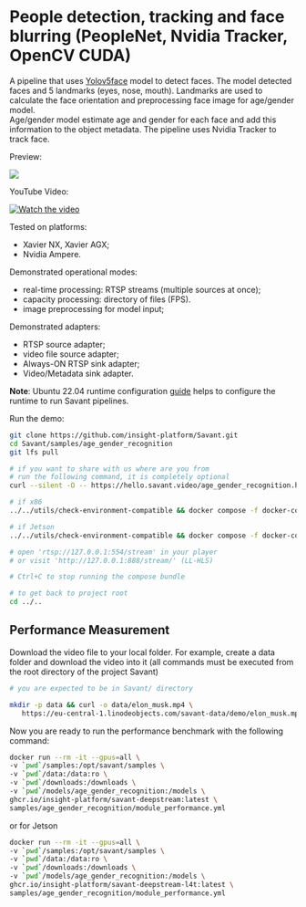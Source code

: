 # People detection, tracking and face blurring (PeopleNet, Nvidia Tracker, OpenCV CUDA)

A pipeline that uses [Yolov5face](https://github.com/deepcam-cn/yolov5-face) model to detect faces. 
The model detected faces and 5 landmarks (eyes, nose, mouth). Landmarks are used 
to calculate the face orientation and preprocessing face image for age/gender model.  
Age/gender model estimate age and gender for each face and add this information to 
the object metadata. The pipeline uses Nvidia Tracker to track face.

Preview:

![](assets/peoplenet-blur-demo-loop.webp)

YouTube Video:

[![Watch the video](https://img.youtube.com/vi/YCvT3XbiSik/default.jpg)](https://youtu.be/YCvT3XbiSik)

Tested on platforms:

- Xavier NX, Xavier AGX;
- Nvidia Ampere.

Demonstrated operational modes:

- real-time processing: RTSP streams (multiple sources at once);
- capacity processing: directory of files (FPS).
- image preprocessing for model input;

Demonstrated adapters:
- RTSP source adapter;
- video file source adapter;
- Always-ON RTSP sink adapter;
- Video/Metadata sink adapter.


**Note**: Ubuntu 22.04 runtime configuration [guide](../../docs/runtime-configuration.md) helps to configure the runtime to run Savant pipelines.

Run the demo:

```bash
git clone https://github.com/insight-platform/Savant.git
cd Savant/samples/age_gender_recognition
git lfs pull

# if you want to share with us where are you from
# run the following command, it is completely optional
curl --silent -O -- https://hello.savant.video/age_gender_recognition.html

# if x86
../../utils/check-environment-compatible && docker compose -f docker-compose.x86.yml up

# if Jetson
../../utils/check-environment-compatible && docker compose -f docker-compose.l4t.yml up

# open 'rtsp://127.0.0.1:554/stream' in your player
# or visit 'http://127.0.0.1:888/stream/' (LL-HLS)

# Ctrl+C to stop running the compose bundle

# to get back to project root
cd ../..
```


## Performance Measurement

Download the video file to your local folder. For example, create a data folder 
and download the video into it (all commands must be executed from the root directory of the project Savant)

```bash
# you are expected to be in Savant/ directory

mkdir -p data && curl -o data/elon_musk.mp4 \
   https://eu-central-1.linodeobjects.com/savant-data/demo/elon_musk.mp4
```

Now you are ready to run the performance benchmark with the following command:

```bash
docker run --rm -it --gpus=all \
-v `pwd`/samples:/opt/savant/samples \
-v `pwd`/data:/data:ro \
-v `pwd`/downloads:/downloads \
-v `pwd`/models/age_gender_recognition:/models \
ghcr.io/insight-platform/savant-deepstream:latest \
samples/age_gender_recognition/module_performance.yml
```

or for Jetson

```bash
docker run --rm -it --gpus=all \
-v `pwd`/samples:/opt/savant/samples \
-v `pwd`/data:/data:ro \
-v `pwd`/downloads:/downloads \
-v `pwd`/models/age_gender_recognition:/models \
ghcr.io/insight-platform/savant-deepstream-l4t:latest \
samples/age_gender_recognition/module_performance.yml
```